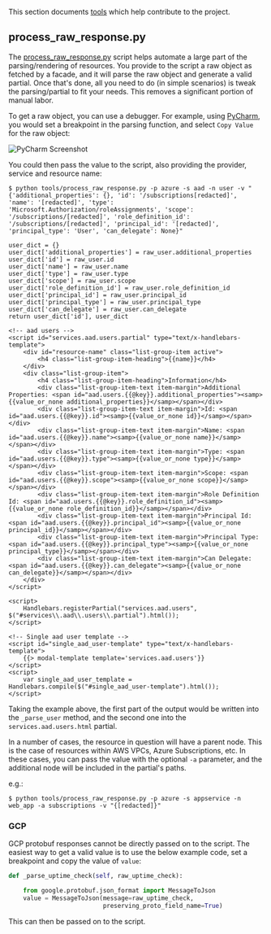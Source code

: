 This section documents [tools](https://github.com/nccgroup/ScoutSuite/blob/master/tools/README.md) which help contribute to the project.

## process_raw_response.py

The [process_raw_response.py](https://github.com/nccgroup/ScoutSuite/blob/master/tools/process_raw_response.py) script helps automate a large part of the parsing/rendering of resources. You provide to the script a raw object as fetched by a facade, and it will parse the raw object and generate a valid partial. Once that's done, all you need to do (in simple scenarios) is tweak the parsing/partial to fit your needs. This removes a significant portion of manual labor.

To get a raw object, you can use a debugger. For example, using [PyCharm](https://www.jetbrains.com/pycharm/), you would set a breakpoint in the parsing function, and select `Copy Value` for the raw object:

![PyCharm Screenshot](https://user-images.githubusercontent.com/4206926/73474334-a15f0f00-438e-11ea-9d16-4cdfe18be136.png)

You could then pass the value to the script, also providing the provider, service and resource name:

```shell
$ python tools/process_raw_response.py -p azure -s aad -n user -v "{'additional_properties': {}, 'id': '/subscriptions[redacted]', 'name': '[redacted]', 'type': 'Microsoft.Authorization/roleAssignments', 'scope': '/subscriptions/[redacted]', 'role_definition_id': '/subscriptions/[redacted]', 'principal_id': '[redacted]', 'principal_type': 'User', 'can_delegate': None}"

user_dict = {}
user_dict['additional_properties'] = raw_user.additional_properties
user_dict['id'] = raw_user.id
user_dict['name'] = raw_user.name
user_dict['type'] = raw_user.type
user_dict['scope'] = raw_user.scope
user_dict['role_definition_id'] = raw_user.role_definition_id
user_dict['principal_id'] = raw_user.principal_id
user_dict['principal_type'] = raw_user.principal_type
user_dict['can_delegate'] = raw_user.can_delegate
return user_dict['id'], user_dict

<!-- aad users -->
<script id="services.aad.users.partial" type="text/x-handlebars-template">
    <div id="resource-name" class="list-group-item active">
        <h4 class="list-group-item-heading">{{name}}</h4>
    </div>
    <div class="list-group-item">
        <h4 class="list-group-item-heading">Information</h4>
        <div class="list-group-item-text item-margin">Additional Properties: <span id="aad.users.{{@key}}.additional_properties"><samp>{{value_or_none additional_properties}}</samp></span></div>
        <div class="list-group-item-text item-margin">Id: <span id="aad.users.{{@key}}.id"><samp>{{value_or_none id}}</samp></span></div>
        <div class="list-group-item-text item-margin">Name: <span id="aad.users.{{@key}}.name"><samp>{{value_or_none name}}</samp></span></div>
        <div class="list-group-item-text item-margin">Type: <span id="aad.users.{{@key}}.type"><samp>{{value_or_none type}}</samp></span></div>
        <div class="list-group-item-text item-margin">Scope: <span id="aad.users.{{@key}}.scope"><samp>{{value_or_none scope}}</samp></span></div>
        <div class="list-group-item-text item-margin">Role Definition Id: <span id="aad.users.{{@key}}.role_definition_id"><samp>{{value_or_none role_definition_id}}</samp></span></div>
        <div class="list-group-item-text item-margin">Principal Id: <span id="aad.users.{{@key}}.principal_id"><samp>{{value_or_none principal_id}}</samp></span></div>
        <div class="list-group-item-text item-margin">Principal Type: <span id="aad.users.{{@key}}.principal_type"><samp>{{value_or_none principal_type}}</samp></span></div>
        <div class="list-group-item-text item-margin">Can Delegate: <span id="aad.users.{{@key}}.can_delegate"><samp>{{value_or_none can_delegate}}</samp></span></div>
    </div>
</script>

<script>
    Handlebars.registerPartial("services.aad.users", $("#services\\.aad\\.users\\.partial").html());
</script>

<!-- Single aad user template -->
<script id="single_aad_user-template" type="text/x-handlebars-template">
    {{> modal-template template='services.aad.users'}}
</script>
<script>
    var single_aad_user_template = Handlebars.compile($("#single_aad_user-template").html());
</script>
```

Taking the example above, the first part of the output would be written into the `_parse_user` method, and the second one into the `services.aad.users.html` partial.

In a number of cases, the resource in question will have a parent node. This is the case of resources within AWS VPCs, Azure Subscriptions, etc. In these cases, you can pass the value with the optional `-a` parameter, and the additional node will be included in the partial's paths.

e.g.:

```shell
$ python tools/process_raw_response.py -p azure -s appservice -n web_app -a subscriptions -v "{[redacted]}"
```

### GCP 

GCP protobuf responses cannot be directly passed on to the script. The easiest way to get a valid value is to use the below example code, set a breakpoint and copy the value of `value`:

```python
def _parse_uptime_check(self, raw_uptime_check):

    from google.protobuf.json_format import MessageToJson
    value = MessageToJson(message=raw_uptime_check,
                          preserving_proto_field_name=True)
```

This can then be passed on to the script.
